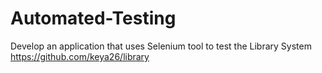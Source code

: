 # Automated-Testing
Develop an application that uses Selenium tool to test the Library System 
https://github.com/keya26/library 
